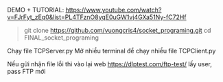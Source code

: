 DEMO + TUTORIAL: https://www.youtube.com/watch?v=FJrFyt_zEq0&list=PL4TFznO8yqE0uGW1vj4GXa51Ny-fC72Hf

>git clone https://github.com/vuongcris4/socket_programing.git
>cd FINAL_socket_programing

Chạy file TCPServer.py
Mở nhiều terminal để chạy nhiều file TCPClient.py

Nếu gửi nhận file lỗi thì vào lại web https://dlptest.com/ftp-test/ lấy user, pass FTP mới
